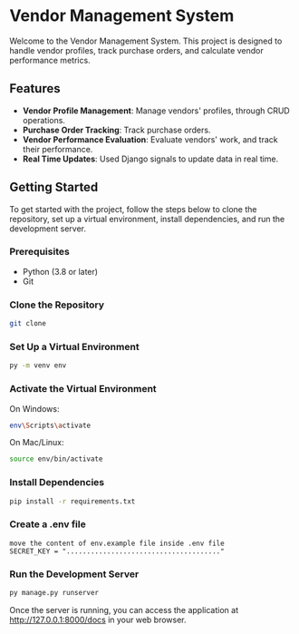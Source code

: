 # Vendor Management System

Welcome to the Vendor Management System. This project is designed to  handle vendor profiles, track purchase orders, and calculate vendor performance metrics.

## Features
- **Vendor Profile Management**: Manage vendors' profiles, through CRUD operations.
- **Purchase Order Tracking**: Track purchase orders.
- **Vendor Performance Evaluation**: Evaluate vendors' work, and track their performance.
- **Real Time Updates**: Used Django signals to update data in real time.

## Getting Started
To get started with the project, follow the steps below to clone the repository, set up a virtual environment, install dependencies, and run the development server.

### Prerequisites
- Python (3.8 or later)
- Git

### Clone the Repository
```bash
git clone 
```

### Set Up a Virtual Environment
```bash
py -m venv env
```

### Activate the Virtual Environment
On Windows:
```bash
env\Scripts\activate
```
On Mac/Linux:
```bash
source env/bin/activate
```
### Install Dependencies
```bash
pip install -r requirements.txt
```
### Create a .env file
```
move the content of env.example file inside .env file
SECRET_KEY = "......................................"
```

### Run the Development Server
```bash
py manage.py runserver
```

Once the server is running, you can access the application at http://127.0.0.1:8000/docs in your web browser.
